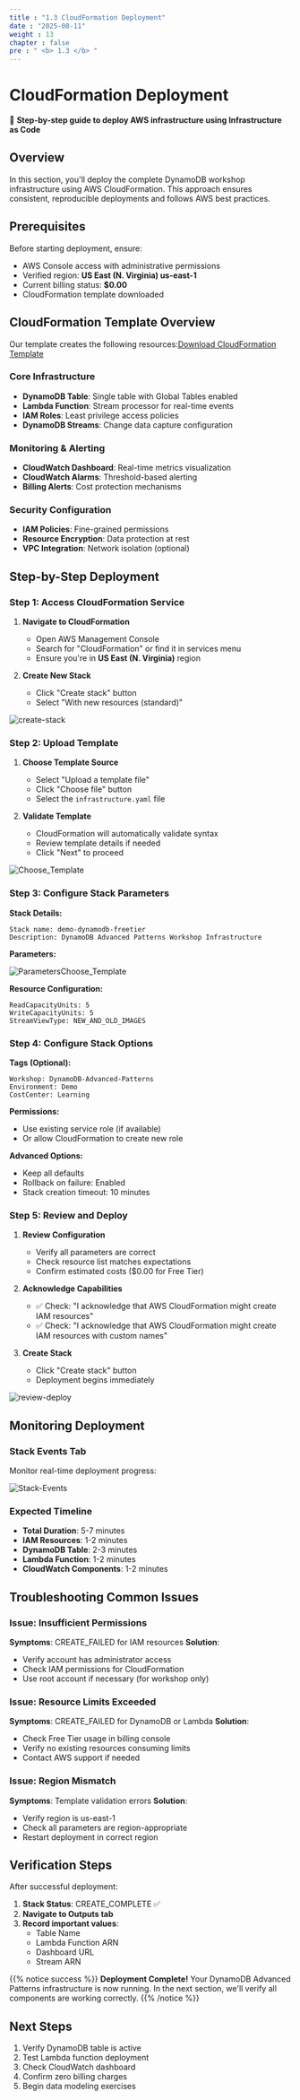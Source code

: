 ```yaml
---
title : "1.3 CloudFormation Deployment"
date : "2025-08-11"
weight : 13
chapter : false
pre : " <b> 1.3 </b> "
---
```


# CloudFormation Deployment

🚀 **Step-by-step guide to deploy AWS infrastructure using Infrastructure as Code**

## Overview

In this section, you'll deploy the complete DynamoDB workshop infrastructure using AWS CloudFormation. This approach ensures consistent, reproducible deployments and follows AWS best practices.

## Prerequisites

Before starting deployment, ensure:

- AWS Console access with administrative permissions
- Verified region: **US East (N. Virginia) us-east-1**
- Current billing status: **$0.00**
- CloudFormation template downloaded

## CloudFormation Template Overview

Our template creates the following resources:[Download CloudFormation Template](/files/infrastructure.yaml)

### Core Infrastructure
- **DynamoDB Table**: Single table with Global Tables enabled
- **Lambda Function**: Stream processor for real-time events
- **IAM Roles**: Least privilege access policies
- **DynamoDB Streams**: Change data capture configuration

### Monitoring & Alerting
- **CloudWatch Dashboard**: Real-time metrics visualization
- **CloudWatch Alarms**: Threshold-based alerting
- **Billing Alerts**: Cost protection mechanisms

### Security Configuration
- **IAM Policies**: Fine-grained permissions
- **Resource Encryption**: Data protection at rest
- **VPC Integration**: Network isolation (optional)

## Step-by-Step Deployment

### Step 1: Access CloudFormation Service

1. **Navigate to CloudFormation**
   - Open AWS Management Console
   - Search for "CloudFormation" or find it in services menu
   - Ensure you're in **US East (N. Virginia)** region

2. **Create New Stack**
   - Click "Create stack" button
   - Select "With new resources (standard)"

![create-stack](/images/1/create-stack.png?featherlight=false&width=90pc)

### Step 2: Upload Template

1. **Choose Template Source**
   - Select "Upload a template file"
   - Click "Choose file" button
   - Select the `infrastructure.yaml` file

2. **Validate Template**
   - CloudFormation will automatically validate syntax
   - Review template details if needed
   - Click "Next" to proceed

![Choose_Template](/images/1/Choose-Template.png?featherlight=false&width=90pc)

### Step 3: Configure Stack Parameters

**Stack Details:**
```
Stack name: demo-dynamodb-freetier
Description: DynamoDB Advanced Patterns Workshop Infrastructure
```

**Parameters:**

![ParametersChoose_Template](/images/1/Parameters.png?featherlight=false&width=90pc)

**Resource Configuration:**
```
ReadCapacityUnits: 5
WriteCapacityUnits: 5
StreamViewType: NEW_AND_OLD_IMAGES
```

### Step 4: Configure Stack Options

**Tags (Optional):**
```
Workshop: DynamoDB-Advanced-Patterns
Environment: Demo
CostCenter: Learning
```

**Permissions:**
- Use existing service role (if available)
- Or allow CloudFormation to create new role

**Advanced Options:**
- Keep all defaults
- Rollback on failure: Enabled
- Stack creation timeout: 10 minutes

### Step 5: Review and Deploy

1. **Review Configuration**
   - Verify all parameters are correct
   - Check resource list matches expectations
   - Confirm estimated costs ($0.00 for Free Tier)

2. **Acknowledge Capabilities**
   - ✅ Check: "I acknowledge that AWS CloudFormation might create IAM resources"
   - ✅ Check: "I acknowledge that AWS CloudFormation might create IAM resources with custom names"

3. **Create Stack**
   - Click "Create stack" button
   - Deployment begins immediately

![review-deploy](/images/1/review-deploy.png?featherlight=false&width=90pc)

## Monitoring Deployment

### Stack Events Tab
Monitor real-time deployment progress:

![Stack-Events](/images/1/Stack-Events.png?featherlight=false&width=90pc)

### Expected Timeline
- **Total Duration**: 5-7 minutes
- **IAM Resources**: 1-2 minutes
- **DynamoDB Table**: 2-3 minutes
- **Lambda Function**: 1-2 minutes
- **CloudWatch Components**: 1-2 minutes

## Troubleshooting Common Issues

### Issue: Insufficient Permissions
**Symptoms**: CREATE_FAILED for IAM resources
**Solution**: 
- Verify account has administrator access
- Check IAM permissions for CloudFormation
- Use root account if necessary (for workshop only)

### Issue: Resource Limits Exceeded
**Symptoms**: CREATE_FAILED for DynamoDB or Lambda
**Solution**:
- Check Free Tier usage in billing console
- Verify no existing resources consuming limits
- Contact AWS support if needed

### Issue: Region Mismatch
**Symptoms**: Template validation errors
**Solution**:
- Verify region is us-east-1
- Check all parameters are region-appropriate
- Restart deployment in correct region

## Verification Steps

After successful deployment:

1. **Stack Status**: CREATE_COMPLETE ✅
2. **Navigate to Outputs tab**
3. **Record important values**:
   - Table Name
   - Lambda Function ARN
   - Dashboard URL
   - Stream ARN

{{% notice success %}}
**Deployment Complete!** 
Your DynamoDB Advanced Patterns infrastructure is now running. In the next section, we'll verify all components are working correctly.
{{% /notice %}}

## Next Steps

1. Verify DynamoDB table is active
2. Test Lambda function deployment
3. Check CloudWatch dashboard
4. Confirm zero billing charges
5. Begin data modeling exercises
